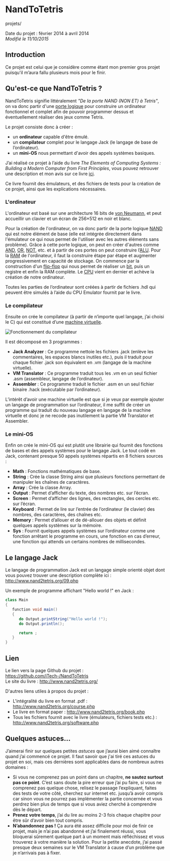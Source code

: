 NandToTetris
====
projets/

Date du projet : février 2014 à avril 2014  
*Modifié le 11/10/2015*

## Introduction

Ce projet est celui que je considère comme étant mon premier gros projet puisqu'il m’aura fallu plusieurs mois pour le finir.

## Qu'est-ce que NandToTetris ?

NandToTetris signifie littéralement *"De la porte NAND (NON ET) à Tetris"*, on va donc partir d'une [porte logique](https://fr.wikipedia.org/wiki/Fonction_logique) pour construire un ordinateur fonctionnel et complet afin de pouvoir programmer dessus et éventuellement réaliser des jeux comme Tetris.

Le projet consiste donc à créer :

- un **ordinateur** capable d'être émulé.
- un **compilateur** complet pour le langage Jack (le langage de base de l’ordinateur).
- un **mini-OS** nous permettant d'avoir des appels systèmes basiques.

J’ai réalisé ce projet à l’aide du livre *The Elements of Computing Systems : Building a Modern Computer from First Principles*, vous pouvez retrouver une description et mon avis sur ce livre [ici](napnac.ga/livres.html).

Ce livre fournit des émulateurs, et des fichiers de tests pour la création de ce projet, ainsi que les explications nécessaires.

### L'ordinateur

L'ordinateur est basé sur une architecture 16 bits de [von Neumann](https://fr.wikipedia.org/wiki/Architecture_de_von_Neumann), et peut accueillir un clavier et un écran de 256×512 en noir et blanc.

Pour la création de l'ordinateur, on va donc partir de la porte logique [NAND](https://fr.wikipedia.org/wiki/Fonction_NON-ET) qui est notre élément de base (elle est intégrée directement dans l'émulateur ce qui nous permet de l'utiliser avec les autres éléments sans problème). Grâce à cette porte logique, on peut en créer d'autres comme [AND](https://fr.wikipedia.org/wiki/Fonction_ET), [OR](https://fr.wikipedia.org/wiki/Fonction_OU), [NOT](https://fr.wikipedia.org/wiki/Fonction_NON), etc. et à partir de ces portes on peut construire l’[ALU](https://fr.wikipedia.org/wiki/Unit%C3%A9_arithm%C3%A9tique_et_logique). Pour la [RAM](https://fr.wikipedia.org/wiki/M%C3%A9moire_vive) de l'ordinateur, il faut la construire étape par étape et augmenter progressivement en capacité de stockage. On commence par la construction d'un [flip-flop](https://fr.wikipedia.org/wiki/Bascule_%28circuit_logique%29) qui nous permet de réaliser un [bit](https://fr.wikipedia.org/wiki/Bit), puis un registre et enfin la RAM complète. Le [CPU](https://fr.wikipedia.org/wiki/Processeur) vient en dernier et achève la création de notre ordinateur.

Toutes les parties de l’ordinateur sont créées à partir de fichiers .hdl qui peuvent être simulés à l’aide du CPU Emulator fournit par le livre.

### Le compilateur

Ensuite on crée le compilateur (à partir de n’importe quel langage, j’ai choisi le C) qui est constitué d’une [machine virtuelle](https://fr.wikipedia.org/wiki/Machine_virtuelle).

![Fonctionnement du compilateur](/static/img/projets/nandtotetris/schema_compilateur.png)

Il est décomposé en 3 programmes :

- **Jack Analyzer** : Ce programme nettoie les fichiers .jack (enlève les commentaires, les espaces blancs inutiles etc.), puis il traduit pour chaque fichier .jack son équivalent en .vm (langage de la machine virtuelle).
- **VM Translator** : Ce programme traduit tous les .vm en un seul fichier .asm (assembleur, langage de l’ordinateur).
- **Assembler** : Ce programme traduit le fichier .asm en un seul fichier binaire .hack (exécutable par l’ordinateur).

L’intérêt d’avoir une machine virtuelle est que si je veux par exemple ajouter un langage de programmation sur l’ordinateur, il me suffit de créer un programme qui traduit du nouveau langage en langage de la machine virtuelle et donc je ne recode pas inutilement la partie VM Translator et Assembler.

### Le mini-OS

Enfin on crée le mini-OS qui est plutôt une librairie qui fournit des fonctions de bases et des appels systèmes pour le langage Jack. Le tout codé en Jack, contenant presque 50 appels systèmes répartis en 8 fichiers sources :

- **Math** : Fonctions mathématiques de base.
- **String** : Crée la classe String ainsi que plusieurs fonctions permettant de manipuler les chaînes de caractères.
- **Array** : Crée la classe Array.
- **Output** : Permet d’afficher du texte, des nombres etc. sur l’écran.
- **Screen** : Permet d’afficher des lignes, des rectangles, des cercles etc. sur l’écran.
- **Keyboard** : Permet de lire sur l’entrée de l’ordinateur (le clavier) des nombres, des caractères, des chaînes etc.
- **Memory** : Permet d’allouer et de dé-allouer des objets et définit quelques appels systèmes sur la mémoire.
- **Sys** : Fournit quelques appels systèmes sur l’ordinateur comme une fonction arrêtant le programme en cours, une fonction en cas d’erreur, une fonction qui attends un certains nombres de millisecondes.


## Le langage Jack

Le langage de programmation Jack est un langage simple orienté objet dont vous pouvez trouver une description complète ici : <http://www.nand2tetris.org/09.php>

Un exemple de programme affichant "Hello world !" en Jack :

```java
class Main
{
   function void main()
   {
      do Output.printString("Hello world !");
      do Output.println();

      return ;
   }
}
```

## Lien

Le lien vers la page Github du projet : <https://github.com/iTech-/NandToTetris>  
Le site du livre : <http://www.nand2tetris.org/>

D'autres liens utiles à propos du projet :

- L'intégralité du livre en format .pdf : <http://www.nand2tetris.org/course.php>
- Le livre en format paper : <http://www.nand2tetris.org/book.php>
- Tous les fichiers fournit avec le livre (émulateurs, fichiers tests etc.) : <http://www.nand2tetris.org/software.php>

## Quelques astuces...

J’aimerai finir sur quelques petites *astuces* que j’aurai bien aimé connaître quand j’ai commencé ce projet. Il faut savoir que j'ai tiré ces astuces du projet en soi, mais ces dernières sont applicables dans de nombreux autres domaines :

- Si vous ne comprenez pas un point dans un chapitre, **ne sautez surtout pas ce point**. C’est sans doute la pire erreur que j’ai pu faire, si vous ne comprenez pas quelque chose, relisez le passage l’expliquant, faites des tests de votre côté, cherchez sur internet etc. jusqu’à avoir compris car sinon vous ne pourrez pas implémenter la partie concernée et vous perdrez bien plus de temps que si vous aviez cherché à comprendre dès le départ.
- **Prenez votre temps**, j’ai du lire au moins 2-3 fois chaque chapitre pour être sûr d’avoir bien tout compris.
- **N’abandonnez pas !** Ça aura été assez difficile pour moi de finir ce projet, mais je n’ai pas abandonné et j’ai finalement réussi, vous bloquerai sûrement quelque part à un moment mais réfléchissez et vous trouverez à votre manière la solution. Pour la petite anecdote, j’ai passé presque deux semaines sur le VM Translator à cause d’un problème que je n’arrivais pas à fixer.
